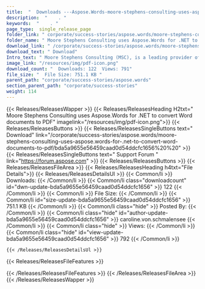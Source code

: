 ```yaml
---
title:  "  Downloads ---Aspose.Words-moore-stephens-consulting-uses-aspose.words-for-.net-to-convert-word-documents-to-pdf . " 
description:  "    . " 
keywords:  "    . " 
page_type:  single_release_page
folder_link: " corporate/success-stories/aspose.words/moore-stephens-consulting-uses-aspose.words-for-.net-to-convert-word-documents-to-pdf/"
folder_name: " Moore Stephens Consulting uses Aspose.Words for .NET to convert Word documents to PDF"
download_link: " /corporate/success-stories/aspose.words/moore-stephens-consulting-uses-aspose.words-for-.net-to-convert-word-documents-to-pdf/bda5a9655e56459caad0d54ddcfc1656"
download_text: " Download"
Intro_text: " Moore Stephens Consulting (MSC), is a leading provider of technology solutions a..."
image_link: "/resources/img/pdf-icon.png"
download_count: "  Downloads: 122  Views: 791"
file_size: "  File Size: 751.1 KB "
parent_path: "corporate/success-stories/aspose.words"
section_parent_path: "corporate/success-stories"
weight: 114
---
```


{{< Releases/ReleasesWapper >}}
  {{< Releases/ReleasesHeading H2txt=" Moore Stephens Consulting uses Aspose.Words for .NET to convert Word documents to PDF" imagelink="/resources/img/pdf-icon.png">}}
  {{< Releases/ReleasesButtons >}}
    {{< Releases/ReleasesSingleButtons text=" Download" link="/corporate/success-stories/aspose.words/moore-stephens-consulting-uses-aspose.words-for-.net-to-convert-word-documents-to-pdf/bda5a9655e56459caad0d54ddcfc1656%20%20" >}}
    {{< Releases/ReleasesSingleButtons text=" Support Forum " link="https://forum.aspose.com" >}}
  {{< Releases/ReleasesButtons >}}
  {{< Releases/ReleasesFileArea >}}
    {{< Releases/ReleasesHeading h4txt="File Details">}}
    {{< Releases/ReleasesDetailsUl >}}
            {{< Common/li  >}} Downloads: {{< /Common/li >}} 
      {{< Common/li class="downloadcount" id="dwn-update-bda5a9655e56459caad0d54ddcfc1656" >}} 122 {{< /Common/li >}} 
      {{< Common/li  >}} File Size: {{< /Common/li >}} 
      {{< Common/li id="size-update-bda5a9655e56459caad0d54ddcfc1656" >}} 751.1 KB {{< /Common/li >}} 
      {{< Common/li  class="hide" >}} Posted By: {{< /Common/li >}} 
      {{< Common/li class="hide" id="author-update-bda5a9655e56459caad0d54ddcfc1656" >}} caroline.von.schmalensee {{< /Common/li >}} 
      {{< Common/li class="hide"  >}} Views: {{< /Common/li >}} 
      {{< Common/li class="hide" id="view-update-bda5a9655e56459caad0d54ddcfc1656" >}} 792 {{< /Common/li >}} 

    {{< /Releases/ReleasesDetailsUl >}}

  {{< Releases/ReleasesFileFeatures >}}
      
  {{< /Releases/ReleasesFileFeatures >}}
 {{< /Releases/ReleasesFileArea >}}
{{< /Releases/ReleasesWapper >}}


